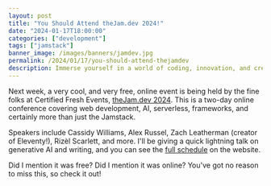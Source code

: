 ```yaml
---
layout: post
title: "You Should Attend theJam.dev 2024!"
date: "2024-01-17T18:00:00"
categories: ["development"]
tags: ["jamstack"]
banner_image: /images/banners/jamdev.jpg
permalink: /2024/01/17/you-should-attend-thejamdev
description: Immerse yourself in a world of coding, innovation, and creativity at theJam.dev 2024 conference, where developers unite to share insights, collaborate, and shape the future of software engineering.
---
```


Next week, a very cool, and very free, online event is being held by the fine folks at Certified Fresh Events, [theJam.dev 2024](https://cfe.dev/events/the-jam-2024/). This is a two-day online conference covering web development, AI, serverless, frameworks, and certainly more than just the Jamstack. 

Speakers include Cassidy Williams, Alex Russel, Zach Leatherman (creator of Eleventy!), Rizèl Scarlett, and more. I'll be giving a quick lightning talk on generative AI and writing, and you can see the [full schedule](https://cfe.dev/events/the-jam-2024/) on the website. 

Did I mention it was free? Did I mention it was online? You've got no reason to miss this, so check it out!
